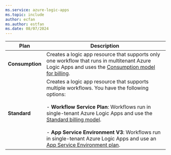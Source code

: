```yaml
---
ms.service: azure-logic-apps
ms.topic: include
author: ecfan
ms.author: estfan
ms.date: 08/07/2024
---
```


   | Plan | Description |
   |------|-------------|
   | **Consumption** | Creates a logic app resource that supports only one workflow that runs in multitenant Azure Logic Apps and uses the [Consumption model for billing](../articles/logic-apps/logic-apps-pricing.md#consumption-pricing). |
   | **Standard** | Creates a logic app resource that supports multiple workflows. You have the following options: <br><br>- **Workflow Service Plan**: Workflows run in single-tenant Azure Logic Apps and use the [Standard billing model](../articles/logic-apps/logic-apps-pricing.md#standard-pricing). <br><br>- **App Service Environment V3**: Workflows run in single-tenant Azure Logic Apps and use an [App Service Environment plan](../articles/app-service/environment/overview.md#pricing). |